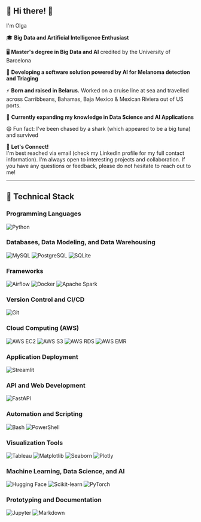 ## 👋 Hi there! 👋

<!--
**Gliese8/Gliese8** is a ✨ _special_ ✨ repository because its `README.md` (this file) appears on your GitHub profile.

Here are some ideas to get you started:

- 🔭 I’m currently working on ...
- 🌱 I’m currently learning ...
- 👯 I’m looking to collaborate on ...
- 🤔 I’m looking for help with ...
- 💬 Ask me about ...
- 📫 How to reach me: ...
- 😄 Pronouns: ...
- ⚡ Fun fact: ...
-->

I'm Olga

🎓 **Big Data and Artificial Intelligence Enthusiast**

🖥️ **Master's degree in Big Data and AI** credited by the University of Barcelona

🔭 **Developing a software solution powered by AI for Melanoma detection and Triaging** 

⚡ **Born and raised in Belarus.** Worked on a cruise line at sea and travelled across Carribbeans, Bahamas, Baja Mexico & Mexican Riviera out of US ports.

🌱 **Currently expanding my knowledge in Data Science and AI Applications**

😄 Fun fact: I've been chased by a shark (which appeared to be a big tuna) and survived 

🤝 **Let's Connect!**  
I'm best reached via email (check my LinkedIn profile for my full contact information). I'm always open to interesting projects and collaboration. If you have any questions or feedback, please do not hesitate to reach out to me!



---

## 💼 Technical Stack

### Programming Languages
![Python](https://img.shields.io/badge/-Python-3776AB?logo=python&logoColor=white) 

### Databases, Data Modeling, and Data Warehousing
![MySQL](https://img.shields.io/badge/-MySQL-4479A1?logo=mysql&logoColor=white) ![PostgreSQL](https://img.shields.io/badge/-PostgreSQL-4169E1?logo=postgresql&logoColor=white) ![SQLite](https://img.shields.io/badge/-SQLite-003B57?logo=sqlite&logoColor=white) 

### Frameworks
![Airflow](https://img.shields.io/badge/-Airflow-017CEE?logo=apache-airflow&logoColor=white) ![Docker](https://img.shields.io/badge/-Docker-2496ED?logo=docker&logoColor=white) ![Apache Spark](https://img.shields.io/badge/-Apache%20Spark-E25A1C?logo=apache-spark&logoColor=white)

### Version Control and CI/CD
![Git](https://img.shields.io/badge/-Git-F05032?logo=git&logoColor=white)

### Cloud Computing (AWS)
![AWS EC2](https://img.shields.io/badge/-AWS%20EC2-FF9900?logo=amazon-aws&logoColor=white) ![AWS S3](https://img.shields.io/badge/-AWS%20S3-569A31?logo=amazon-s3&logoColor=white) ![AWS RDS](https://img.shields.io/badge/-AWS%20RDS-527FFF?logo=amazon-rds&logoColor=white) ![AWS EMR](https://img.shields.io/badge/-AWS%20EMR-FF9900?logo=amazon-aws&logoColor=white)

### Application Deployment
![Streamlit](https://img.shields.io/badge/-Streamlit-FF4B4B?logo=streamlit&logoColor=white) 

### API and Web Development
![FastAPI](https://img.shields.io/badge/-FastAPI-009688?logo=fastapi&logoColor=white) 

### Automation and Scripting
![Bash](https://img.shields.io/badge/-Bash-4EAA25?logo=gnu-bash&logoColor=white) ![PowerShell](https://img.shields.io/badge/-PowerShell-5391FE?logo=powershell&logoColor=white)

### Visualization Tools
![Tableau](https://img.shields.io/badge/-Tableau-E97627?logo=tableau&logoColor=white) ![Matplotlib](https://img.shields.io/badge/-Matplotlib-3776AB?logo=python&logoColor=white) ![Seaborn](https://img.shields.io/badge/-Seaborn-3776AB?logo=python&logoColor=white) ![Plotly](https://img.shields.io/badge/-Plotly-3F4F75?logo=plotly&logoColor=white)

### Machine Learning, Data Science, and AI
![Hugging Face](https://img.shields.io/badge/-Hugging%20Face-FFB86C?logo=hugging-face&logoColor=white) ![Scikit-learn](https://img.shields.io/badge/-Scikit%20Learn-F7931E?logo=scikit-learn&logoColor=white) ![PyTorch](https://img.shields.io/badge/-PyTorch-EE4C2C?logo=pytorch&logoColor=white)

### Prototyping and Documentation
![Jupyter](https://img.shields.io/badge/-Jupyter-F37626?logo=jupyter&logoColor=white) ![Markdown](https://img.shields.io/badge/-Markdown-000000?logo=markdown&logoColor=white)
